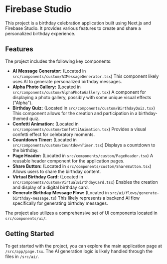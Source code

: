 # Firebase Studio

This project is a birthday celebration application built using Next.js and Firebase Studio. It provides various features to create and share a personalized birthday experience.

## Features

The project includes the following key components:

- **AI Message Generator:** (Located in `src/components/custom/AIMessageGenerator.tsx`) This component likely uses AI to generate personalized birthday messages.
- **Alpha Photo Gallery:** (Located in `src/components/custom/AlphaPhotoGallery.tsx`) A component for displaying a photo gallery, possibly with some unique visual effects ("Alpha").
- **Birthday Quiz:** (Located in `src/components/custom/BirthdayQuiz.tsx`) This component allows for the creation and participation in a birthday-themed quiz.
- **Confetti Animation:** (Located in `src/components/custom/ConfettiAnimation.tsx`) Provides a visual confetti effect for celebratory moments.
- **Countdown Timer:** (Located in `src/components/custom/CountdownTimer.tsx`) Displays a countdown to the birthday.
- **Page Header:** (Located in `src/components/custom/PageHeader.tsx`) A reusable header component for the application pages.
- **Share Button:** (Located in `src/components/custom/ShareButton.tsx`) Allows users to share the birthday content.
- **Virtual Birthday Card:** (Located in `src/components/custom/VirtualBirthdayCard.tsx`) Enables the creation and display of a digital birthday card.
- **Generate Birthday Message Flow:** (Located in `src/ai/flows/generate-birthday-message.ts`) This likely represents a backend AI flow specifically for generating birthday messages.

The project also utilizes a comprehensive set of UI components located in `src/components/ui/`.

## Getting Started

To get started with the project, you can explore the main application page at `/src/app/page.tsx`. The AI generation logic is likely handled through the files in `/src/ai/`.

